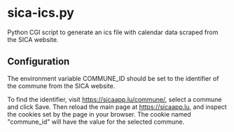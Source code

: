# sica-ics.py
Python CGI script to generate an ics file with calendar data scraped from the SICA website.

## Configuration
The environment variable COMMUNE_ID should be set to the identifier of the commune from the SICA website.

To find the identifier, visit https://sicaapp.lu/commune/, select a commune and click Save. Then reload the main page at https://sicaapp.lu, and inspect the cookies set by the page in your browser. The cookie named "commune_id" will have the value for the selected commune.

